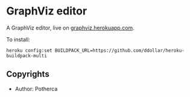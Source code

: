 # GraphViz editor

A GraphViz editor, live on [graphviz.herokuapp.com](http://graphviz.herokuapp.com).

To install:

    heroku config:set BUILDPACK_URL=https://github.com/ddollar/heroku-buildpack-multi

## Copyrights

* Author: Potherca

